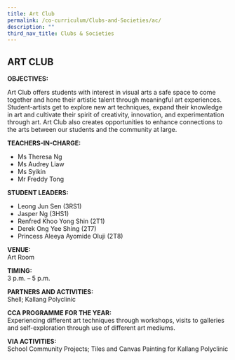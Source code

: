 ```yaml
---
title: Art Club
permalink: /co-curriculum/Clubs-and-Societies/ac/
description: ""
third_nav_title: Clubs & Societies
---
```

## ART CLUB 

**OBJECTIVES:**

Art Club offers students with interest in visual arts a safe space to come together and hone their artistic talent through meaningful art experiences. Student-artists get to explore new art techniques, expand their knowledge in art and cultivate their spirit of creativity, innovation, and experimentation through art. Art Club also creates opportunities to enhance connections to the arts between our students and the community at large.

**TEACHERS-IN-CHARGE:**

*   Ms Theresa Ng
*   Ms Audrey Liaw
*   Ms Syikin
*   Mr Freddy Tong

**STUDENT LEADERS:**

*   Leong Jun Sen (3RS1)
*   Jasper Ng (3HS1)
*   Renfred Khoo Yong Shin (2T1)
*   Derek Ong Yee Shing (2T7)
*   Princess Aleeya Ayomide Oluji (2T8)

**VENUE:**<br>
Art Room

**TIMING:**<br>
3 p.m. – 5 p.m.

**PARTNERS AND ACTIVITIES:**<br>
Shell; Kallang Polyclinic

**CCA PROGRAMME FOR THE YEAR:**<br>
Experiencing different art techniques through workshops, visits to galleries and self-exploration through use of different art mediums.

**VIA ACTIVITIES:**<br>
School Community Projects; Tiles and Canvas Painting for Kallang Polyclinic